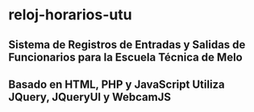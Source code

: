 # reloj-horarios-utu
Sistema de Registros de Entradas y Salidas de Funcionarios para la Escuela Técnica de Melo
----
Basado en HTML, PHP y JavaScript
Utiliza JQuery, JQueryUI y WebcamJS
---